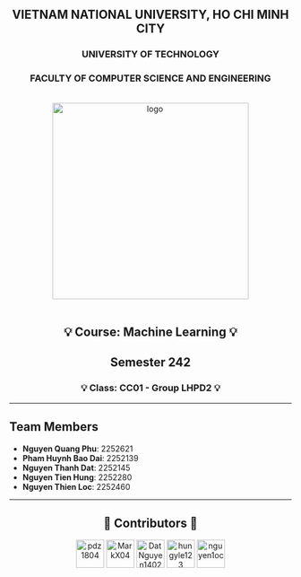 <div align="center">
  
  <h2>VIETNAM NATIONAL UNIVERSITY, HO CHI MINH CITY</h2>
  <h3>UNIVERSITY OF TECHNOLOGY</h3>
  <h3>FACULTY OF COMPUTER SCIENCE AND ENGINEERING</h3>
  
  <br />
  
  <img src="https://hcmut.edu.vn/img/nhanDienThuongHieu/01_logobachkhoasang.png" alt="logo" style="width: 350px; height: auto;">
  
  <br />
  <br />

</div>

<h2 align="center">💡 Course: Machine Learning 💡</h2>
<h2 align="center">Semester 242</h2>
<h3 align="center">💡 Class: CC01 - Group LHPD2  💡</h2>

<!-- ---

<h2 align="center">⚒️ Languages-Frameworks-Tools ⚒️</h2>

<div align="center">
  <img src="https://skillicons.dev/icons?i=python,vscode,github,git,md,stackoverflow,tensorflow" alt="Tools and Languages" />
</div> -->

---

## Team Members

- **Nguyen Quang Phu**: 2252621
- **Pham Huynh Bao Dai**: 2252139
- **Nguyen Thanh Dat**: 2252145
- **Nguyen Tien Hung**: 2252280
- **Nguyen Thien Loc**: 2252460

---

<h2 align="center">💟 Contributors 💟</h2>

<div align="center">
  <a href="https://github.com/pdz1804"><img src="https://avatars.githubusercontent.com/u/123137268?v=4" title="pdz1804" width="50" height="50"></a>
  <a href="https://github.com/MarkX04"><img src="https://avatars.githubusercontent.com/u/105540317?v=4" title="MarkX04" width="50" height="50"></a>
  <a href="https://github.com/DatNguyen1402"><img src="https://avatars.githubusercontent.com/u/137872945?v=4" title="DatNguyen1402" width="50" height="50"></a>
  <a href="https://github.com/hungyle123"><img src="https://avatars.githubusercontent.com/u/138371452?v=4" title="hungyle123" width="50" height="50"></a>
  <a href="https://github.com/nguyen1oc"><img src="https://avatars.githubusercontent.com/u/131537455?v=4" title="nguyen1oc" width="50" height="50"></a>
</div>
